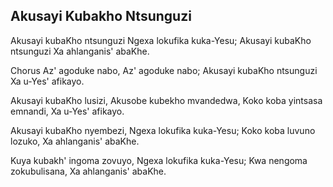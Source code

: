 ## Akusayi Kubakho Ntsunguzi

Akusayi kubaKho ntsunguzi Ngexa lokufika kuka-Yesu;
Akusayi kubaKho ntsunguzi Xa ahlanganis' abaKhe.

Chorus
Az' agoduke nabo, Az' agoduke nabo;
Akusayi kubaKho ntsunguzi Xa u-Yes' afikayo.

Akusayi kubaKho lusizi, Akusobe kubekho mvandedwa,
Koko koba yintsasa emnandi, Xa u-Yes' afikayo.

Akusayi kubaKho nyembezi, Ngexa lokufika kuka-Yesu;
Koko koba luvuno lozuko, Xa ahlanganis' abaKhe.

Kuya kubakh' ingoma zovuyo, Ngexa lokufika kuka-Yesu;
Kwa nengoma zokubulisana, Xa ahlanganis' abaKhe.


